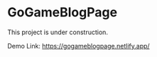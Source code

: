 # GoGameBlogPage

This project is under construction.

Demo Link:
https://gogameblogpage.netlify.app/
